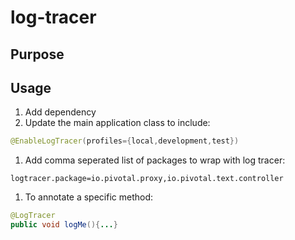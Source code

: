 # log-tracer
## Purpose

## Usage
1. Add dependency
1. Update the main application class to include:
```java
@EnableLogTracer(profiles={local,development,test})
```
1. Add comma seperated list of packages to wrap with log tracer:
```
logtracer.package=io.pivotal.proxy,io.pivotal.text.controller
```
1. To annotate a specific method:
```java
@LogTracer
public void logMe(){...}
```

